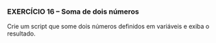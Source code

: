 ### EXERCÍCIO 16 – Soma de dois números
Crie um script que some dois números definidos em variáveis e exiba o resultado.